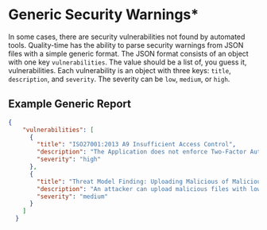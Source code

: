 # Generic Security Warnings*

In some cases, there are security vulnerabilities not found by automated tools. Quality-time has the ability to parse security warnings from JSON files with a simple generic format.
The JSON format consists of an object with one key `vulnerabilities`. The value should be a list of, you guess it, vulnerabilities. Each vulnerability is an object with three keys: `title`, `description`, and `severity`. The severity can be `low`, `medium`, or `high`.

## Example Generic Report


```json
{
    "vulnerabilities": [
      {
        "title": "ISO27001:2013 A9 Insufficient Access Control",
        "description": "The Application does not enforce Two-Factor Authentication and therefore not satisfy security best practices.",
        "severity": "high"
      },
      {
        "title": "Threat Model Finding: Uploading Malicious of Malicious files",
        "description": "An attacker can upload malicious files with low privileges can perform direct API calls and perform unwanted mutations or see unauthorized information.",
        "severity": "medium"
      }
    ]
  }
```